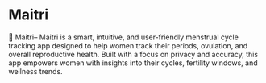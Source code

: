 # Maitri
🌸 Maitri– Maitri is a smart, intuitive, and user-friendly menstrual cycle tracking app designed to help women track their periods, ovulation, and overall reproductive health. Built with a focus on privacy and accuracy, this app empowers women with insights into their cycles, fertility windows, and wellness trends.
